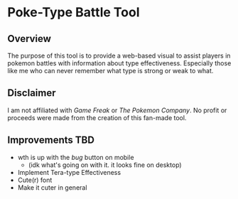 # Poke-Type Battle Tool

## Overview
The purpose of this tool is to provide a web-based visual to assist players in pokemon battles with information about type effectiveness. Especially those like me who can never remember what type is strong or weak to what.

## Disclaimer
I am not affiliated with *Game Freak* or *The Pokemon Company*.
No profit or proceeds were made from the creation of this fan-made tool.

## Improvements TBD
* wth is up with the *bug* button on mobile
  * (idk what's going on with it. it looks fine on desktop)
* Implement Tera-type Effectiveness
* Cute(r) font
* Make it cuter in general